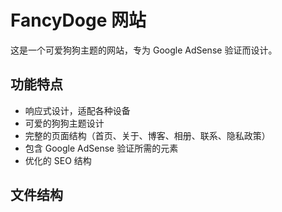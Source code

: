 # FancyDoge 网站

这是一个可爱狗狗主题的网站，专为 Google AdSense 验证而设计。

## 功能特点

- 响应式设计，适配各种设备
- 可爱的狗狗主题设计
- 完整的页面结构（首页、关于、博客、相册、联系、隐私政策）
- 包含 Google AdSense 验证所需的元素
- 优化的 SEO 结构

## 文件结构

